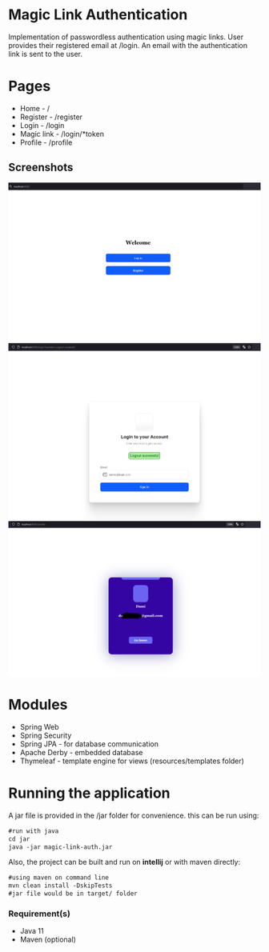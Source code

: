 # Magic Link Authentication
Implementation of passwordless authentication using magic links. 
User provides their registered email at /login. 
An email with the authentication link is sent to the user.

# Pages
- Home - /
- Register - /register 
- Login - /login 
- Magic link - /login/*token 
- Profile - /profile

## Screenshots


<img src="screenshots/home.png" align="center" alt="home"/>

<img src="screenshots/login.png" align="center" alt="home"/>

<img src="screenshots/profile.png" align="center" alt="home"/>


# Modules
- Spring Web 
- Spring Security 
- Spring JPA - for database communication 
- Apache Derby - embedded database 
- Thymeleaf - template engine for views (resources/templates folder)

# Running the application
A jar file is provided in the /jar folder for convenience.
this can be run using:
```
#run with java
cd jar
java -jar magic-link-auth.jar
```
Also, the project can be built and run on <b>intellij</b> or with maven directly:
```
#using maven on command line
mvn clean install -DskipTests
#jar file would be in target/ folder
```
### Requirement(s)
- Java 11
- Maven (optional)